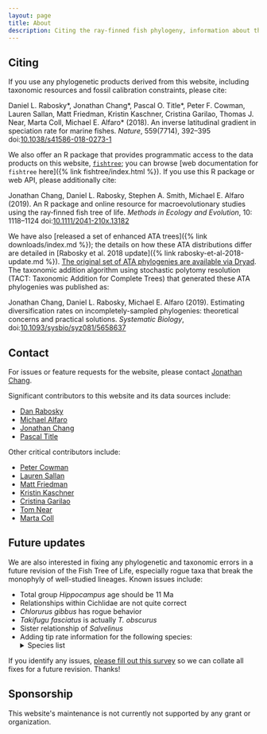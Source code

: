 ```yaml
---
layout: page
title: About
description: Citing the ray-finned fish phylogeny, information about the Fish Tree of Life
---
```


## Citing

If you use any phylogenetic products derived from this website, including taxonomic resources and fossil calibration constraints, please cite:

<p markdown="0">
Daniel L. Rabosky*, Jonathan Chang*, Pascal O. Title*, Peter F. Cowman, Lauren Sallan, Matt Friedman, Kristin Kaschner, Cristina Garilao, Thomas J. Near, Marta Coll, Michael E. Alfaro* (2018).  An inverse latitudinal gradient in speciation rate for marine fishes. <em>Nature</em>, 559(7714), 392&ndash;395 doi:<a href="https://doi.org/10.1038/s41586-018-0273-1">10.1038/s41586-018-0273-1</a>
</p>

We also offer an R package that provides programmatic access to the data products on this website, [`fishtree`](https://cran.r-project.org/package=fishtree); you can browse [web documentation for `fishtree` here]({% link fishtree/index.html %}). If you use this R package or web API, please additionally cite:

<p markdown="0">
Jonathan Chang, Daniel L. Rabosky, Stephen A. Smith, Michael E. Alfaro (2019). An R package and online resource for macroevolutionary studies using the ray‐finned fish tree of life. <em>Methods in Ecology and Evolution</em>, 10: 1118&ndash;1124 doi:<a href="https://doi.org/10.1111/2041-210X.13182">10.1111/2041-210x.13182</a>
</p>

We have also [released a set of enhanced ATA trees]({% link downloads/index.md %}); the details on how these ATA distributions differ are detailed in [Rabosky et al. 2018 update]({% link rabosky-et-al-2018-update.md %}). [The original set of ATA phylogenies are available via Dryad](https://doi.org/10.5061/dryad.fc71cp4). The taxonomic addition algorithm using stochastic polytomy resolution (TACT: Taxonomic Addition for Complete Trees) that generated these ATA phylogenies was published as:

Jonathan Chang, Daniel L. Rabosky, Michael E. Alfaro (2019). Estimating diversification rates on incompletely-sampled phylogenies: theoretical concerns and practical solutions. *Systematic Biology*, doi:[10.1093/sysbio/syz081/5658637](https://doi.org/10.1093/sysbio/syz081/5658637)

<!---

The manuscript detailing our Phylogentic Fish Classification is currently in preparation.
-->

## Contact

For issues or feature requests for the website, please contact [Jonathan Chang](https://jonathanchang.org).

Significant contributors to this website and its data sources include:

* [Dan Rabosky](http://www.raboskylab.org/)
* [Michael Alfaro](https://michaelalfaro.github.io/alfaro-lab/)
* [Jonathan Chang](https://jonathanchang.org)
* [Pascal Title](https://pascaltitle.weebly.com/)

Other critical contributors include:

* [Peter Cowman](http://petercowman.weebly.com/)
* [Lauren Sallan](http://www.laurensallan.com/)
* [Matt Friedman](https://lsa.umich.edu/paleontology/people/curators/mfriedm.html)
* [Kristin Kaschner](http://www.biom.uni-freiburg.de/mitarbeiter/Alumni/kaschner)
* [Cristina Garilao](https://www.geomar.de/en/mitarbeiter/fb3/ev/cgarilao/)
* [Tom Near](http://nearlab.yale.edu/)
* [Marta Coll](http://martacoll.science/)

## Future updates

We are also interested in fixing any phylogenetic and taxonomic errors in a future revision of the Fish Tree of Life, especially rogue taxa that break the monophyly of well-studied lineages. Known issues include:

* Total group *Hippocampus* age should be 11 Ma
* Relationships within Cichlidae are not quite correct
* *Chlorurus gibbus* has rogue behavior
* *Takifugu fasciatus* is actually *T. obscurus*
* Sister relationship of *Salvelinus*
* Adding tip rate information for the following species:
    <details>
    <summary>Species list</summary>
    <ul>
    <li>Acheilognathus tabira erythropterus</li>
    <li>Acheilognathus tabira jordani</li>
    <li>Acheilognathus tabira nakamurae</li>
    <li>Acheilognathus tabira tohokuensis</li>
    <li>Anguilla australis schmidtii</li>
    <li>Anguilla bicolor pacifica</li>
    <li>Aphanius dispar richardsoni</li>
    <li>Aphredoderus gib</li>
    <li>Arctogadus borisovi</li>
    <li>Astronotus sp</li>
    <li>Astyanax hubbsi</li>
    <li>Astyanax sp</li>
    <li>Cheilopogon antoncichi</li>
    <li>Chirocentrus sp</li>
    <li>Cobitis sp</li>
    <li>Cyprinodon variegatus ovinus</li>
    <li>Elacatinus digueti</li>
    <li>Enigmapercis sp</li>
    <li>Esox americanus vermiculatus</li>
    <li>Etheostoma binotatum</li>
    <li>Etheostoma mediae</li>
    <li>Forbesichthys papilliferus</li>
    <li>Glyptothorax longinema</li>
    <li>Gobionotothen acuticeps</li>
    <li>Gymnotus sp</li>
    <li>Hemichromis sp</li>
    <li>Hypostomus panamensis</li>
    <li>Mastacembelus signatus</li>
    <li>Mastacembelus stappersii</li>
    <li>Melanotaenia splendida inornata</li>
    <li>Melanotaenia splendida tatei</li>
    <li>Mugil gyrans</li>
    <li>Mugil soiuy</li>
    <li>Paraneetroplus melanurus</li>
    <li>Percina cf</li>
    <li>Phoxinus lumaireul</li>
    <li>Plecoglossus altivelis ryukyuensis</li>
    <li>Pseudocrenilabrus sp</li>
    <li>Pseudophoxinus chaignoni</li>
    <li>Rhamdia cabrerae</li>
    <li>Rutilus ohridanus</li>
    <li>Rutilus prespensis</li>
    <li>Salvelinus leucomaenis imbrius</li>
    <li>Salvelinus leucomaenis pluvius</li>
    <li>Sarcocheilichthys nigripinnis morii</li>
    <li>Sarcocheilichthys sinensis fukiensis</li>
    <li>Schizothorax yunnanensis paoshanensis</li>
    <li>Schizothorax yunnanensis weiningensis</li>
    <li>Scleromystax kronei</li>
    <li>Simochromis pleurospilus</li>
    <li>Takifugu fasciatus</li>
    </ul>
    </details>



If you identify any issues, [please fill out this survey](https://docs.google.com/forms/d/e/1FAIpQLSeyE_NT5WiQA3Er62ZJzIHrRnOP0ASzPYrh294Nr5pOm4kTDg/viewform?usp=sf_link) so we can collate all fixes for a future revision. Thanks!

## Sponsorship

This website's maintenance is not currently not supported by any grant or organization.
